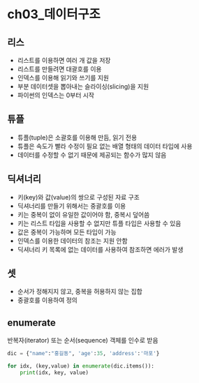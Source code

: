 # ch03\_데이터구조

## 리스

* 리스트를 이용하면 여러 개 값을 저장 
* 리스트를 만들려면 대괄호를 이용
* 인덱스를 이용해 읽기와 쓰기를 지원
* 부분 데이터셋을 뽑아내는 슬라이싱\(slicing\)을 지원
* 파이썬의 인덱스는 0부터 시작

## 튜플

* 튜플\(tuple\)은 소괄호를 이용해 만듬, 읽기 전용
* 튜플은 속도가 빨라 수정이 필요 없는 배열 형태의 데이터 타입에 사용
* 데이터를 수정할 수 없기 때문에 제공되는 함수가 많지 않음

## 딕셔너리 

* 키\(key\)와 값\(value\)의 쌍으로 구성된 자료 구조
* 딕셔너리를 만들기 위해서는 중괄호를 이용
* 키는  중복이 없이 유일한 값이어야 함, 중복시 덮어씀
* 키는 리스트 타입을 사용할 수 없지만 튜플 타입은 사용할 수 있음
* 값은 중복이 가능하며 모든 타입이 가능
* 인덱스를 이용한 데이터의 참조는 지원 안함
* 딕셔너리 키 목록에 없는 데이터를 사용하여 참조하면 에러가 발생

## 셋

* 순서가 정해지지 않고, 중복을 허용하지 않는 집합 
* 중괄호를 이용하여 정의

## enumerate

반복자\(iterator\) 또는 순서\(sequence\) 객체를 인수로 받음

```python
dic = {"name":"홍길동", 'age':35, 'address':'마포'}

for idx, (key,value) in enumerate(dic.items()):
    print(idx, key, value)
```



